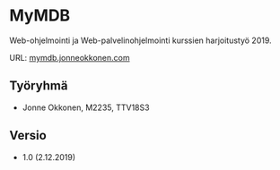 # MyMDB

Web-ohjelmointi ja Web-palvelinohjelmointi kurssien harjoitustyö 2019.

URL: [mymdb.jonneokkonen.com]()

## Työryhmä
- Jonne Okkonen, M2235, TTV18S3

## Versio
- 1.0 (2.12.2019)
